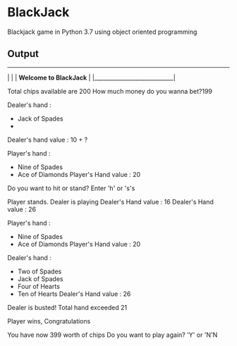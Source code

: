 # BlackJack
Blackjack game in Python 3.7 using object oriented programming

## Output
 ____________________________ 
|			     |
|  **Welcome to BlackJack**  |
|____________________________|

Total chips available are 200
How much money do you wanna bet?199

Dealer's hand : 
- Jack of Spades
- <Hidden Card>
Dealer's hand value : 10 + ?

Player's hand : 
- Nine of Spades
- Ace of Diamonds
Player's Hand value : 20

Do you want to hit or stand? Enter 'h' or 's's

Player stands. Dealer is playing
Dealer's Hand value : 16
Dealer's Hand value : 26

Player's hand : 
- Nine of Spades
- Ace of Diamonds
Player's Hand value : 20

Dealer's hand : 
- Two of Spades
- Jack of Spades
- Four of Hearts
- Ten of Hearts
Dealer's Hand value : 26

Dealer is busted! Total hand exceeded 21

Player wins, Congratulations

You have now 399 worth of chips
Do you want to play again? 'Y' or 'N'N
